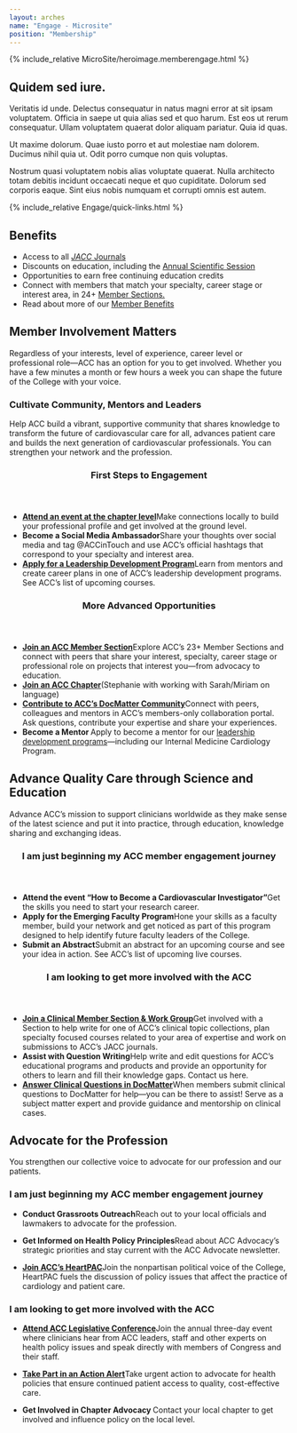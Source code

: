 ```yaml
---
layout: arches
name: "Engage - Microsite"
position: "Membership"
---
```


{% include_relative MicroSite/heroimage.memberengage.html %}

<div class="m-y_5:lg m-y_4 columns_1 columns_4:md columns_5:lg grid gap_5:lg gap_4">
  <div class="reading-typography font-size_up col_all col-end_n3:md">
    <h2>Quidem sed iure.</h2>
    <p>Veritatis id unde. Delectus consequatur in natus magni error at sit ipsam voluptatem. Officia in saepe ut quia
      alias sed et quo harum. Est eos ut rerum consequatur. Ullam voluptatem quaerat dolor aliquam pariatur. Quia id
      quas.
    </p>
    <p>
      Ut maxime dolorum. Quae iusto porro et aut molestiae nam dolorem. Ducimus nihil quia ut. Odit porro cumque non
      quis voluptas.
    </p>
    <p>
      Nostrum quasi voluptatem nobis alias voluptate quaerat. Nulla architecto totam debitis incidunt occaecati neque et
      quo cupiditate. Dolorum sed corporis eaque. Sint eius nobis numquam et corrupti omnis est autem.</p>
  </div>
  <div class="relative font_n1 font_0:lg col_all col-start_n3:md">{% include_relative Engage/quick-links.html %} </div>
</div>

<div class="reading-typography bg_black-1 m-x_n4 p_5 m-b_4 m-b_5:lg">
  <h2>Benefits</h2>
  <ul class="columns_2:md  gap-x_6 gap-y_4 gap_5 grid p-x_4:lg ul_none">
    <li class="flex flex_row items_start justify_start isolate relative">
      <em class="c_accent font_7 m-t_3 p-r_4 far fa-regular fa-newspaper" aria-hidden="true"></em>
      <span class="font-size_up">
        Access to all <a rel="noopener noreferrer" class="link" href="http://www.onlinejacc.org/"
          target="_blank"><em>JACC</em> Journals</a>
      </span>
    </li>
    <li class="flex flex_row items_start justify_start isolate relative">
      <em class="c_accent font_7 m-t_3 p-r_4 far fa-regular fa-calendar" aria-hidden="true"></em>
      <span class="font-size_up">
        Discounts on education, including the
        <a rel="noopener noreferrer" class="link"
          href="https://accscientificsession.acc.org/?_ga=2.130414025.791282317.1702255546-296883245.1653398492&amp;_gl=1*vv514s*_ga*Mjk2ODgzMjQ1LjE2NTMzOTg0OTI.*_ga_2V8VW4Y237*MTcwMjI1NTU0Ni4yMS4xLjE3MDIyNTgwNjkuNTkuMC4w"
          target="_blank">Annual Scientific Session</a>
      </span>
    </li>
    <li class="flex flex_row start justify_start items_start max-w_25"><em
        class="c_accent font_7  p-r_4 m-t_3 far fa-regular fa-certificate" aria-hidden="true"></em><span
        class="font-size_up">
        Opportunities to earn free continuing education credits
      </span>
    </li>
    <li class="flex flex_row items_start justify_start isolate relative">
      <em class="c_accent font_7 m-t_3 p-r_4 fa-brand fa-connectdevelop fab " aria-hidden="true"></em>
      <span class="font-size_up">
        Connect with members that match your specialty, career stage or interest area, in 24+
        <a href="/Membership/Sections-and-Councils">Member Sections.</a>&nbsp; </span>
    </li>
    <li class="flex flex_row items_start justify_start isolate relative gap_3 relative isolate ">
      <span class="font-size_up">
        Read about more of our
        <a href="/Membership/Join-Us/Benefits">Member Benefits</a>&nbsp; </span>
      <span class="flex flex_row">
        <em class="c_accent font_6 m-t_3 fas fa-solid fa-ellipsis " aria-hidden="true"></em>
        <em class="c_accent fa-chevron-right fa-solid fas font_6 m-l_n3 m-t_3" aria-hidden="true"></em>
      </span>
    </li>
  </ul>
</div>

<h2>Member Involvement Matters</h2>
<p>Regardless of your interests, level of experience, career level or professional role&mdash;ACC has an option for you
  to get involved. Whether you have a few minutes a month or few hours a week you can shape the future of the College
  with your voice.</p>

<section class="m-b_4 p_4">
  <h3>Cultivate Community, Mentors and Leaders&nbsp;</h3>
  <p>Help ACC build a vibrant, supportive community that shares knowledge to transform the future of cardiovascular care
    for all, advances patient care and builds the next generation of cardiovascular professionals. You can strengthen
    your
    network and the profession.&nbsp;</p>
  <div class="relative">
    <header id="accordion_header"
      class="flex flex_row sticky t_n2 bg_white shadow_overlap-light br_solid br_1 br_black-2 z_2 ">
      <div class="h:bg_primary-5 m_2 c_primary h:c_primary-n2 br_radius">
        <div class="flex_none collapsed" aria-expanded="false" data-bs-toggle="collapse"
          data-bs-target="#content_accordion" aria-controls="#content_accordion">
          <span class="fa-stack">
            <i class="fas fa-minus fa-stack-1x" aria-hidden="true"></i>
            <i class="fas fa-minus rotate_90 a:rotation fa-stack-1x " aria-hidden="true"></i>
          </span>
        </div>
      </div>
      <div class=" font-size_up flex_auto flex flex_row justify_center p-y_2">
        <div class="flex_auto self_center reading-typography no-margins">
          <h3>First Steps to Engagement</h3>
        </div>
      </div>
    </header>
    <main id="content_accordion"
      class="bg_black-_05 br-bl_radius br-br_radius m-x_0 m-x_3:md p_4 reading-typography shadow_emboss-light tab-content transition_4 collapse"
      aria-labelledby="accordion_header m-x_3">
      <ul class="ul_none grid columns_2 gap-y_4 gap_5 p_5">
        <li><a class="block"
            href="https://www.acc.org/education-and-meetings/meetings#sort=@startz32xdatetime%20ascending"><strong>Attend
              an event at the chapter level</strong></a>Make connections locally to build your professional
          profile and get involved at the ground level.&nbsp;</li>
        <li><strong class="block">Become a Social Media Ambassador</strong>Share your thoughts over social media and tag
          @ACCinTouch and use ACC&rsquo;s official hashtags that correspond to your specialty and interest area.</li>
        <li><a class="block" href="https://www.acc.org/Membership/Current-Members/Member-Leadership"><strong>Apply for a
              Leadership
              Development Program</strong></a>Learn from mentors and create career plans in one of ACC&rsquo;s
          leadership development programs. See ACC&rsquo;s list of upcoming courses.</li>
      </ul>
    </main>
  </div>
  <div class="relative">
    <header id="accordion_header_b"
      class="flex flex_row sticky t_n2 bg_white shadow_overlap-light br_solid br_1 br_black-2 z_2 ">
      <div class="h:bg_primary-5 m_2 c_primary h:c_primary-n2 br_radius">
        <div class="flex_none collapsed" aria-expanded="false" data-bs-toggle="collapse"
          data-bs-target="#content_accordion_b" aria-controls="#content_accordion">
          <span class="fa-stack">
            <i class="fas fa-minus fa-stack-1x" aria-hidden="true"></i>
            <i class="fas fa-minus rotate_90 a:rotation fa-stack-1x " aria-hidden="true"></i>
          </span>
        </div>
      </div>
      <div class=" font-size_up flex_auto flex flex_row justify_center p-y_2">
        <div class="flex_auto self_center reading-typography no-margins">
          <h3>More Advanced Opportunities</h3>
        </div>
      </div>
    </header>
    <main id="content_accordion_b"
      class="bg_black-_05 br-bl_radius br-br_radius m-x_0 m-x_3:md p_4 reading-typography shadow_emboss-light tab-content transition_4 collapse"
      aria-labelledby="accordion_header_b">
      <ul class="ul_none grid columns_2 gap-y_4 gap_5 p_5">
        <li><a class="block" href="https://www.acc.org/Membership/Sections-and-Councils"><strong>Join an ACC Member
              Section</strong></a>Explore ACC&rsquo;s 23+ Member Sections and connect with peers that share your
          interest, specialty, career stage or professional role on projects that interest you&mdash;from advocacy to
          education.&nbsp;</li>
        <li><a class="block" href="https://www.acc.org/Membership/Chapters"><strong>Join an ACC
              Chapter</strong></a>(Stephanie
          with working with Sarah/Miriam on language)</li>
        <li><a class="block" href="https://www.acc.org/Membership/ACC-DocMatter-Community"><strong>Contribute to
              ACC&rsquo;s DocMatter
              Community</strong></a>Connect with peers, colleagues and mentors in ACC&rsquo;s members-only
          collaboration portal. Ask questions, contribute your expertise and share your experiences.&nbsp;</li>
        <li><strong class="block">Become a Mentor </strong>Apply to become a mentor for our <a
            href="https://www.acc.org/Tools-and-Practice-Support/Cardiology-as-a-Career-Path/Leadership-Development-Programs">leadership
            development programs</a>&mdash;including our Internal Medicine Cardiology Program.</li>
      </ul>
    </main>
  </div>
</section>
<section class="m-b_4 p_4 bg_black-1 br_radius">
  <h2>Advance Quality Care through Science and Education&nbsp;</h2>
  <p>Advance ACC&rsquo;s mission to support clinicians worldwide as they make sense of the latest science and put it into practice, through education, knowledge sharing and exchanging ideas.&nbsp;</p>
  <div class="relative">
    <header id="accordion_header"
      class="flex flex_row sticky t_n2 bg_white shadow_overlap-light br_solid br_1 br_black-2 z_2 ">
      <div class="h:bg_primary-5 m_2 c_primary h:c_primary-n2 br_radius">
        <div class="flex_none collapsed" aria-expanded="false" data-bs-toggle="collapse"
          data-bs-target="#content_accordion_2" aria-controls="#content_accordion_2">
          <span class="fa-stack">
            <i class="fas fa-minus fa-stack-1x" aria-hidden="true"></i>
            <i class="fas fa-minus rotate_90 a:rotation fa-stack-1x " aria-hidden="true"></i>
          </span>
        </div>
      </div>
      <div class=" font-size_up flex_auto flex flex_row justify_center p-y_2">
        <div class="flex_auto self_center reading-typography no-margins">
          <h3>I am just beginning my ACC member engagement journey</h3>
        </div>
      </div>
    </header>
    <main id="content_accordion_2"
      class="bg_black-_05 br-bl_radius br-br_radius m-x_0 m-x_3:md p_4 reading-typography shadow_emboss-light tab-content transition_4 collapse"
      aria-labelledby="accordion_header m-x_3">
      <ul class="ul_none grid columns_2 gap-y_4 gap_5 p_5">
        <li><strong class="block">Attend the event &ldquo;How to Become a Cardiovascular
            Investigator&rdquo;</strong>Get the skills you need to start your research career.&nbsp;</li>
        <li><strong class="block">Apply for the Emerging Faculty Program</strong>Hone your skills as a faculty member,
          build
          your network and get noticed as part of this program designed to help identify future faculty leaders of the
          College.&nbsp;</li>
        <li><strong class="block">Submit an Abstract</strong>Submit an abstract for an upcoming course and see your idea
          in
          action. See ACC&rsquo;s list of upcoming live courses.</li>
      </ul>
    </main>
  </div>
  <div class="relative">
    <header id="accordion_header_b"
      class="flex flex_row sticky t_n2 bg_white shadow_overlap-light br_solid br_1 br_black-2 z_2 ">
      <div class="h:bg_primary-5 m_2 c_primary h:c_primary-n2 br_radius">
        <div class="flex_none collapsed" aria-expanded="false" data-bs-toggle="collapse"
          data-bs-target="#content_accordion_2_b" aria-controls="#content_accordion_2">
          <span class="fa-stack">
            <i class="fas fa-minus fa-stack-1x" aria-hidden="true"></i>
            <i class="fas fa-minus rotate_90 a:rotation fa-stack-1x " aria-hidden="true"></i>
          </span>
        </div>
      </div>
      <div class=" font-size_up flex_auto flex flex_row justify_center p-y_2">
        <div class="flex_auto self_center reading-typography no-margins">
          <h3>I am looking to get more involved with the ACC</h3>
        </div>
      </div>
    </header>
    <main id="content_accordion_2_b"
      class="bg_black-_05 br-bl_radius br-br_radius m-x_0 m-x_3:md p_4 reading-typography shadow_emboss-light tab-content transition_4 collapse"
      aria-labelledby="accordion_header_b">
      <ul class="ul_none grid columns_2 gap-y_4 gap_5 p_5">
        <li><a class="block" href="https://www.acc.org/Membership/Sections-and-Councils"><strong>Join a Clinical Member
              Section &amp; Work
              Group</strong></a>Get involved with a Section to help write for one of ACC&rsquo;s clinical topic
          collections, plan specialty focused courses related to your area of expertise and work on submissions to
          ACC&rsquo;s
          JACC journals.&nbsp;</li>
        <li><strong class="block">Assist with Question Writing</strong>Help write and edit questions for ACC&rsquo;s
          educational
          programs and products and provide an opportunity for others to learn and fill their knowledge gaps. Contact us
          here.
        </li>
        <li><a class="block" href="https://www.acc.org/Membership/ACC-DocMatter-Community"><strong>Answer Clinical
              Questions in
              DocMatter</strong></a>When members submit clinical questions to DocMatter for help&mdash;you can be
          there to assist! Serve as a subject matter expert and provide guidance and mentorship on clinical cases.</li>
      </ul>
    </main>
  </div>
</section>

<h2>Advocate for the Profession</h2>
<p>You strengthen our collective voice to advocate for our profession and our patients.&nbsp;</p>
<h3>I am just beginning my ACC member engagement journey</h3>
<ul>
  <li><strong class="block">Conduct Grassroots Outreach</strong>Reach out to your local officials and lawmakers to
    advocate for the profession.&nbsp;</li>
</ul>
<ul>
  <li><strong class="block">Get Informed on Health Policy Principles</strong>Read about ACC Advocacy&rsquo;s strategic
    priorities and stay current with the ACC Advocate newsletter.&nbsp;</li>
</ul>
<ul>
  <li><a class="block"
      href="https://www.acc.org/tools-and-practice-support/advocacy-at-the-acc/acc-political-action-committee"><strong>Join
        ACC&rsquo;s HeartPAC</strong></a>Join the nonpartisan political voice of the College, HeartPAC fuels
    the discussion of policy issues that affect the practice of cardiology and patient care.</li>
</ul>
<h3>I am looking to get more involved with the ACC</h3>
<ul>
  <li><a class="block"
      href="https://www.acc.org/Tools-and-Practice-Support/Advocacy-at-the-ACC/ACC-Legislative-Conference/About-the-Conference"><strong>Attend
        ACC Legislative Conference</strong></a>Join the annual three-day event where clinicians hear from
    ACC leaders, staff and other experts on health policy issues and speak directly with members of Congress and their
    staff.&nbsp;</li>
</ul>
<ul>
  <li><a class="block"
      href="https://www.acc.org/tools-and-practice-support/advocacy-at-the-acc/features/advocacy-action-resources/campaigns?vvsrc=%2Fcampaigns"><strong>Take
        Part in an Action Alert</strong></a>Take urgent action to advocate for health policies that ensure
    continued patient access to quality, cost-effective care.&nbsp;</li>
</ul>
<ul>
  <li><strong class="block">Get Involved in Chapter Advocacy </strong>Contact your local chapter to get involved and
    influence policy on the local level.</li>
</ul>